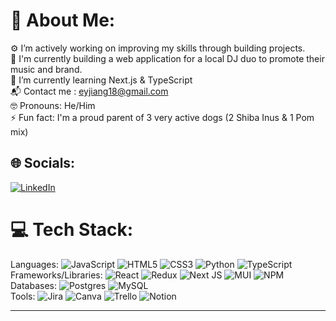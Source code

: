 # 💫 About Me:
⚙️ I’m actively working on improving my skills through building projects.<br>
🔧 I'm currently building a web application for a local DJ duo to promote their music and brand.<br>
🌱 I’m currently learning Next.js & TypeScript<br>
📬 Contact me : eyjiang18@gmail.com<br>
🤓 Pronouns: He/Him<br>
⚡ Fun fact: I'm a proud parent of 3 very active dogs (2 Shiba Inus & 1 Pom mix)


## 🌐 Socials:
[![LinkedIn](https://img.shields.io/badge/LinkedIn-%230077B5.svg?logo=linkedin&logoColor=white)](https://linkedin.com/in/https://www.linkedin.com/in/ericyjiang/) 

# 💻 Tech Stack:
Languages: 
![JavaScript](https://img.shields.io/badge/javascript-%23323330.svg?style=flat&logo=javascript&logoColor=%23F7DF1E) 
![HTML5](https://img.shields.io/badge/html5-%23E34F26.svg?style=flat&logo=html5&logoColor=white) 
![CSS3](https://img.shields.io/badge/css3-%231572B6.svg?style=flat&logo=css3&logoColor=white)
![Python](https://img.shields.io/badge/Python-3776AB?style=flat&logo=python&logoColor=white)
![TypeScript](https://img.shields.io/badge/typescript-%23007ACC.svg?style=flat&logo=typescript&logoColor=white) <br>
Frameworks/Libraries:
![React](https://img.shields.io/badge/react-%2320232a.svg?style=flat&logo=react&logoColor=%2361DAFB) 
![Redux](https://img.shields.io/badge/redux-%23593d88.svg?style=flat&logo=redux&logoColor=white) 
![Next JS](https://img.shields.io/badge/Next-black?style=flat&logo=next.js&logoColor=white)
![MUI](https://img.shields.io/badge/MUI-%230081CB.svg?style=flat&logo=mui&logoColor=white)
![NPM](https://img.shields.io/badge/NPM-%23000000.svg?style=flat&logo=npm&logoColor=white) <br>
Databases:
![Postgres](https://img.shields.io/badge/postgres-%23316192.svg?style=flat&logo=postgresql&logoColor=white)
![MySQL](https://img.shields.io/badge/mysql-%2300f.svg?style=flat&logo=mysql&logoColor=white) <br>
Tools:
![Jira](https://img.shields.io/badge/Jira-0052CC?style=flat&logo=Jira&logoColor=white)
![Canva](https://img.shields.io/badge/Canva-%2300C4CC.svg?style=flat&logo=Canva&logoColor=white) 
![Trello](https://img.shields.io/badge/Trello-%23026AA7.svg?style=flat&logo=Trello&logoColor=white) 
![Notion](https://img.shields.io/badge/Notion-%23000000.svg?style=flat&logo=notion&logoColor=white)

---

